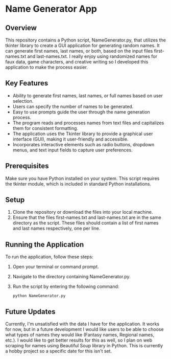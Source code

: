 # Name Generator App

## Overview
This repository contains a Python script, NameGenerator.py, that utilizes the tkinter library to create a GUI application for generating random names. It can generate first names, last names, or both, based on the input files first-names.txt and last-names.txt. I really enjoy using randomized names for faux data, game characters, and creative writing so I developed this application to make the process easier. 

## Key Features
- Ability to generate first names, last names, or full names based on user selection.
- Users can specify the number of names to be generated.
- Easy to use prompts guide the user through the name generation process.
- The program reads and processes names from text files and capitalizes them for consistent formatting.
- The application uses the Tkinter library to provide a graphical user interface (GUI), making it user-friendly and accessible.
- Incorporates interactive elements such as radio buttons, dropdown menus, and text input fields to capture user preferences.

## Prerequisites
Make sure you have Python installed on your system. This script requires the tkinter module, which is included in standard Python installations.

## Setup
1. Clone the repository or download the files into your local machine.
2. Ensure that the files first-names.txt and last-names.txt are in the same directory as the script. These files should contain a list of first names and last names respectively, one per line.

## Running the Application
To run the application, follow these steps:

1. Open your terminal or command prompt.
2. Navigate to the directory containing NameGenerator.py.
3. Run the script by entering the following command:

       python NameGenerator.py

## Future Updates
Currently, I'm unsatisfied with the data I have for the application. It works for now, but in a future development I would like users to be able to choose what types of names they would like (Fantasy names, Regional names, etc.). I would like to get better results for this as well, so I plan on web scraping for names using Beautiful Soup library in Python. This is currently a hobby project so a specific date for this isn't set.

